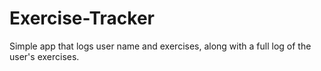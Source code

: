# Exercise-Tracker
Simple app that logs user name and exercises, along with a full log of the user's exercises.
